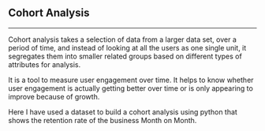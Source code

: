 ## Cohort Analysis
-------------
Cohort analysis takes a selection of data from a larger data set, over a period of time, and instead of looking at all the users as one single unit, it segregates them into smaller related groups based on different types of attributes for analysis.

It is a tool to measure user engagement over time. It helps to know whether user engagement is actually getting better over time or is only appearing to improve because of growth.

Here I have used a dataset to build a cohort analysis using python that shows the retention rate of the business Month on Month.
